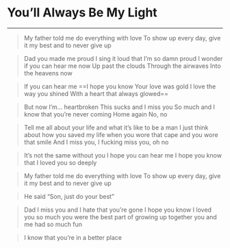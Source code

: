 # You’ll Always Be My Light

---

> My father told me do everything with love
To show up every day, give it my best
and to never give up

> Dad you made me proud
I sing it loud
that I’m so damn proud
I wonder if you can
hear me now
Up past the clouds
Through the airwaves
Into the heavens now

> If you can hear me
==I hope you know
Your love was gold
I love the way you shined
With a heart that always glowed==

> But now I’m...
heartbroken
This sucks and
I miss you
So much and
I know that
you’re never coming
Home again
No, no

> Tell me all about your life and what it’s like to be a man
I just think about how you saved my life
when you wore that cape and you wore that smile
And I miss you, I fucking miss you, oh no

> It’s not the same without you
I hope you can hear me
I hope you know that
I loved you so deeply

> My father told me do everything with love
To show up every day, give it my best
and to never give up

> He said “Son, just do your best”

> Dad I miss you and I hate that you’re gone
I hope you know I loved you so much
you were the best part of growing up
together you and me had so much fun

> I know that you’re in a better place
